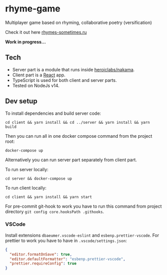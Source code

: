 # rhyme-game
Multiplayer game based on rhyming, collaborative poetry (versification)

Check it out here [rhymes-sometimes.ru](https://rhymes-sometimes.ru)

**Work in progress...**

## Tech

- Server part is a module that runs inside [heroiclabs/nakama](https://heroiclabs.com/).
- Client part is a [React](https://create-react-app.dev/) app.
- TypeScript is used for both client and server parts.
- Tested on NodeJs v14.


## Dev setup

To install dependencies and build server code:

```
cd client && yarn install && cd ../server && yarn install && yarn build
```

Then you can run all in one docker compose command from the project root:

```
docker-compose up
```

Alternatively you can run server part separately from client part.

To run server locally:

```
cd server && docker-compose up
```

To run client locally:

```
cd client && yarn install && yarn start
```

For pre-commit git-hook to work you have to run this command from project directory `git config core.hooksPath .githooks`. 

### VSCode

Install extensions `dbaeumer.vscode-eslint` and `esbenp.prettier-vscode`.
For prettier to work you have to have in `.vscode/settings.json`:

```json
{
  "editor.formatOnSave": true,
  "editor.defaultFormatter": "esbenp.prettier-vscode",
  "prettier.requireConfig": true
}
```
